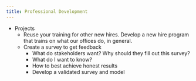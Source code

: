 ```yaml
---
title: Professional Development
---
```


- Projects
	- Reuse your training for other new hires. Develop a new hire program that trains on what our offices do, in general.
	- Create a survey to get feedback
		- What do stakeholders want? Why should they fill out this survey?
		- What do I want to know?
		- How to best achieve honest results
		- Develop a validated survey and model